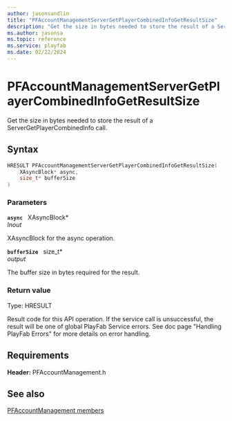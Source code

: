 ```yaml
---
author: jasonsandlin
title: "PFAccountManagementServerGetPlayerCombinedInfoGetResultSize"
description: "Get the size in bytes needed to store the result of a ServerGetPlayerCombinedInfo call."
ms.author: jasonsa
ms.topic: reference
ms.service: playfab
ms.date: 02/22/2024
---
```


# PFAccountManagementServerGetPlayerCombinedInfoGetResultSize  

Get the size in bytes needed to store the result of a ServerGetPlayerCombinedInfo call.  

## Syntax  
  
```cpp
HRESULT PFAccountManagementServerGetPlayerCombinedInfoGetResultSize(  
    XAsyncBlock* async,  
    size_t* bufferSize  
)  
```  
  
### Parameters  
  
**`async`** &nbsp; XAsyncBlock*  
*_Inout_*  
  
XAsyncBlock for the async operation.  
  
**`bufferSize`** &nbsp; size_t*  
*output*  
  
The buffer size in bytes required for the result.  
  
  
### Return value
Type: HRESULT
  
Result code for this API operation. If the service call is unsuccessful, the result will be one of global PlayFab Service errors. See doc page "Handling PlayFab Errors" for more details on error handling.
  
  
## Requirements  
  
**Header:** PFAccountManagement.h
  
## See also  
[PFAccountManagement members](../pfaccountmanagement_members.md)  

  
  
